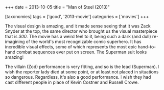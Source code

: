 +++
date = 2013-10-05
title = "Man of Steel (2013)"

[taxonomies]
tags = ['good', '2013-movie']
categories = ['movies']
+++

The visual design is amazing, and it made sense seeing that it was Zack
Snyder at the top, the same director who brought us the visual
masterpiece that is *300*. The movie has a weird feel to it, being such
a dark (and dull) re-imagining of the world's most recognizable comic
superhero. It has incredible visual effects, some of which represents
the most epic hand-to-hand combat sequences ever put on screen. The
Superman suit looks amazing!

The villain (Zod) performance is very fitting, and so is the lead
(Superman). I wish the reporter lady died at some point, or at least not
placed in situations so dangerous. Regardless, it's also a good
performance. I wish they had cast different people in place of Kevin
Costner and Russell Crowe.
